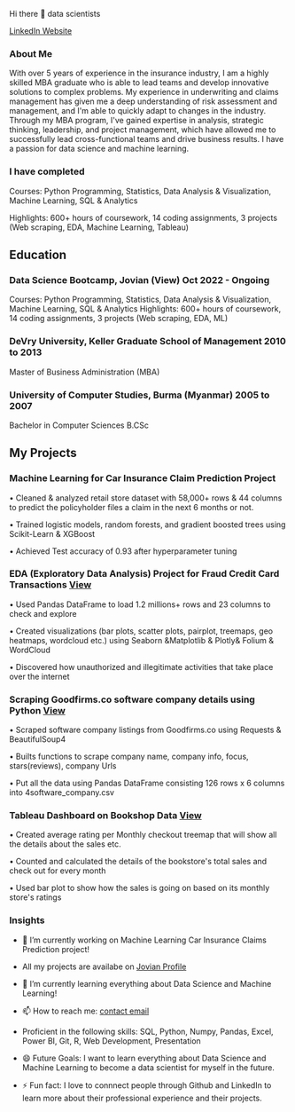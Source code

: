 Hi there 👋  data scientists

[LinkedIn Website](https://www.linkedin.com/in/tin-nandar-liman/)

### About Me

With over 5 years of experience in the insurance industry, I am a highly skilled MBA graduate who is able to lead teams and develop innovative solutions to complex problems. My experience in underwriting and claims management has given me a deep understanding of risk assessment and management, and I'm able to quickly adapt to changes in the industry. Through my MBA program, I've gained expertise in analysis, strategic thinking, leadership, and project management, which have allowed me to successfully lead cross-functional teams and drive business results. I have a passion for data science and machine learning. 


### I have completed

Courses: Python Programming, Statistics, Data Analysis & Visualization, Machine Learning, SQL & Analytics

Highlights: 600+ hours of coursework, 14 coding assignments, 3 projects (Web scraping, EDA, Machine Learning, Tableau)


## Education

### Data Science Bootcamp, Jovian (View)                                                   Oct 2022 - Ongoing 
                                                                    
Courses: Python Programming, Statistics, Data Analysis & Visualization, Machine Learning, SQL & Analytics
Highlights: 600+ hours of coursework, 14 coding assignments, 3 projects (Web scraping, EDA, ML)

### DeVry University, Keller Graduate School of Management 	                                2010 to 2013
                                                                   
Master of Business Administration (MBA)

### University of Computer Studies, Burma (Myanmar)                                         2005 to 2007

Bachelor in Computer Sciences B.CSc

## My Projects

### Machine Learning for Car Insurance Claim Prediction Project 

•	Cleaned & analyzed retail store dataset with 58,000+ rows & 44 columns to predict the policyholder files a claim in the next 6 months or not.

•	Trained logistic models, random forests, and gradient boosted trees using Scikit-Learn & XGBoost

•	Achieved Test accuracy of 0.93 after hyperparameter tuning



### EDA (Exploratory Data Analysis) Project for Fraud Credit Card Transactions [View](https://github.com/tinliman/Exploratory-Data-Analysis-Project)

•	Used Pandas DataFrame to load 1.2 millions+ rows and 23 columns to check and explore 
  
•	Created visualizations (bar plots, scatter plots, pairplot, treemaps, geo heatmaps, wordcloud etc.) using Seaborn &Matplotlib & Plotly& Folium
& WordCloud
  
•	Discovered how unauthorized and illegitimate activities that take place over the internet

### Scraping Goodfirms.co software company details using Python [View](https://github.com/tinliman/Webscraping-project-using-Python)

•	Scraped software company listings from Goodfirms.co using Requests & BeautifulSoup4
  
•	Builts functions to scrape company name, company info, focus, stars(reviews), company Urls
  
•	Put all the data using Pandas DataFrame consisting 126 rows x 6 columns into 4software_company.csv

### Tableau Dashboard on Bookshop Data [View](https://public.tableau.com/app/profile/tin.liman/viz/BookshopAssignment_16713188435100/BookshopAssignment)

•	Created average rating per Monthly checkout treemap that will show all the details about the sales etc. 
  
•	Counted and calculated the details of the bookstore's total sales and check out for every month 
  
•	Used bar plot to show how the sales is going on based on its monthly store's ratings




### Insights


- 🔭 I’m currently working on Machine Learning Car Insurance Claims Prediction project! 

-  All my projects are availabe on [Jovian Profile](https://jovian.com/tinliman21)

- 🌱 I’m currently learning everything about Data Science and Machine Learning!

- 📫 How to reach me: [contact email](tinliman21@gmail.com)

- Proficient in the following skills: SQL, Python, Numpy, Pandas, Excel, Power BI, Git, R, Web Development, Presentation

- 😄 Future Goals: I want to learn everything about Data Science and Machine Learning to become a data scientist for myself in the future.

- ⚡ Fun fact: I love to connnect people through Github and LinkedIn to learn more about their professional experience and their projects.






